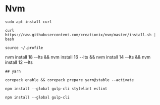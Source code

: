 # Nvm
~~~
sudo apt install curl
~~~
~~~
curl https://raw.githubusercontent.com/creationix/nvm/master/install.sh | bash
~~~
~~~
source ~/.profile
~~~
nvm install 18 --lts && nvm install 16 --lts && nvm install 14 --lts && nvm install 12 --lts
~~~
## yarn
~~~
~~~
corepack enable && corepack prepare yarn@stable --activate
~~~
~~~
npm install --global gulp-cli stylelint eslint
~~~
~~~
npm install --global gulp-cli
~~~

